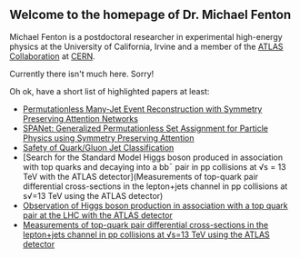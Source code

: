 ## Welcome to the homepage of Dr. Michael Fenton

Michael Fenton is a postdoctoral researcher in experimental high-energy physics at the University of California, Irvine and a member of the [ATLAS Collaboration](https://atlas.cern/) at [CERN](https://home.cern/).

Currently there isn't much here. Sorry!

Oh ok, have a short list of highlighted papers at least:

   - [Permutationless Many-Jet Event Reconstruction with Symmetry Preserving Attention Networks](https://arxiv.org/abs/2010.09206)
   - [SPANet: Generalized Permutationless Set Assignment for Particle Physics using Symmetry Preserving Attention](https://arxiv.org/abs/2106.03898)
   - [Safety of Quark/Gluon Jet Classification](https://arxiv.org/abs/2103.0903)
   - [Search for the Standard Model Higgs boson produced in association with top quarks and decaying into a bb¯ pair in pp collisions at √s = 13 TeV with the ATLAS detector](Measurements of top-quark pair differential cross-sections in the lepton+jets channel in pp collisions at s√=13 TeV using the ATLAS detector)
   - [Observation of Higgs boson production in association with a top quark pair at the LHC with the ATLAS detector](https://arxiv.org/abs/1806.00425)
   - [Measurements of top-quark pair differential cross-sections in the lepton+jets channel in pp collisions at √s=13 TeV using the ATLAS detector](https://arxiv.org/abs/1708.00727)